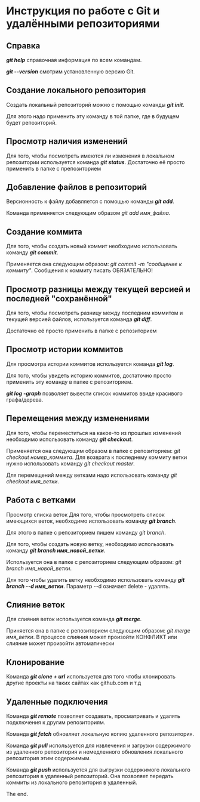 # Инструкция по работе с Git и удалёнными репозиториями


## Справка

_**git help**_ справочная информация по всем командам.

 _**git --version**_ смотрим установленную версию Git.

 ## Создание локального репозитория

Создать локальный репозиторий можно с помощью команды 
_**git init**_. 

Для этого надо применить эту команду в той папке, где в будущем будет репозиторий.

## Просмотр наличия изменений
Для того, чтобы посмотреть имеются ли изменения в локальном репозитории используется команда _**git status**_. 
Достаточно её просто применить в папке с препозиторием

## Добавление файлов в репозиторий
Версионность к файлу добавляется с помощью команды _**git add**_. 

Команда применяется следующим образом *git add имя_файла*. 

## Создание коммита
Для того, чтобы создать новый коммит необходимо использовать команду _**git commit**_. 

Применяется она следующим образом: *git commit -m "сообщение к коммиту"*. Сообщения к коммиту писать ОБЯЗАТЕЛЬНО!


## Просмотр разницы между текущей версией и последней "сохранённой"
Для того, чтобы посмотреть разницу между последним коммитом и текущей версией файлов, используется команда _**git diff**_. 

Достаточно её просто применить в папке с репозиторием

## Просмотр истории коммитов
Для просмотра истории коммитов используется команда _**git log**_. 

Для того, чтобы увидеть историю коммитов, достаточно просто применить эту команду в папке с репозиторием. 

_**git log -graph**_ позволяет вывести список коммитов ввиде красивого графа/дерева.

## Перемещения между изменениями
Для того, чтобы переместиться на какое-то из прошлых изменений необходимо использовать команду _**git checkout**_. 

Применяется она следующим образом в папке с репозиторием: *git checkout номер_коммита*. Для возврата к последнему коммиту ветки нужно использовать команду *git checkout master*.

Для перемещений между ветками надо использовать команду *git checkout имя_ветки*.

## Работа с ветками
Просмотр списка веток
Для того, чтобы просмотреть список имеющихся веток, необходимо использовать команду _**git branch**_. 

Для этого в папке с репозиторием пишем команду *git branch*.

Для того, чтобы создать новую ветку, необходимо использовать команду _**git branch имя_новой_ветки**_. 

Используется она в папке с репозиторием следующим образом: *git branch имя_новой_ветки*.

Для того чтобы удалить ветку необходимо использовать команду _**git branch --d имя_ветки**_. Параметр --d означает delete - удалять.

## Слияние веток
Для слияния веток используется команда _**git merge**_. 

Приняется она в папке с репозиторием следующим образом: *git merge имя_ветки*. В процессе слияния может произойти КОНФЛИКТ или слияние может произойти автоматически

## Клонирование
Команда _**git clone + url**_ используется для того чтобы клонировать другие проекты на таких сайтах как github.com и т.д

## Удаленные подключения
Команда _**git remote**_  позволяет создавать, просматривать и удалять подключения к другим репозиториям.

Команда _**git fetch**_ обновляет локальную копию удаленного репозитория.

Команда _**git pull**_ используется для извлечения и загрузки содержимого из удаленного репозитория и немедленного обновления локального репозитория этим содержимым.

Команда _**git push**_ используется для выгрузки содержимого локального репозитория в удаленный репозиторий. Она позволяет передать коммиты из локального репозитория в удаленный. 

The end.
